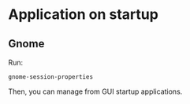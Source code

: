 # Application on startup

## Gnome

Run:

```shell
gnome-session-properties
```

Then, you can manage from GUI startup applications.